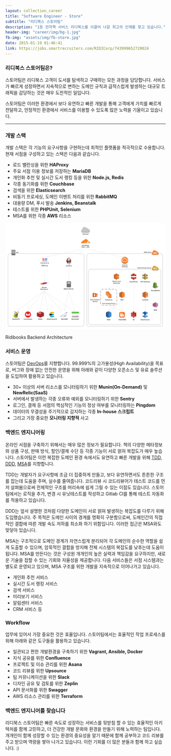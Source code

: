 ```yaml
---
layout: collection_career
title: "Software Engineer - Store"
subtitle: "리디북스 스토어팀"
description: "1등 전자책 서비스 리디북스를 이끌어 나갈 최고의 인재를 찾고 있습니다."
header-img: "career/img/bg-1.jpg"
fb-img: "assets/img/fb-store.jpg"
date: 2015-01-19 01:46:41
link: https://jobs.smartrecruiters.com/RIDICorp/743999652720024
---
```



### 리디북스 스토어팀은?

스토어팀은 리디북스 고객이 도서를 탐색하고 구매하는 모든 과정을 담당합니다. 서비스가 빠르게 성장하면서 지속적으로 변하는 도메인 규칙과 급작스럽게 발생하는 대규모 트래픽을 감당하는 것은 매우 도전적인 일입니다.

스토어팀은 이러한 환경에서 보다 유연하고 빠른 개발을 통해 고객에게 가치를 빠르게 전달하고, 안정적인 환경에서 서비스를 이용할 수 있도록 많은 노력을 기울이고 있습니다.

<hr>

### 개발 스택

개발 스택은 각 기능의 요구사항을 구현하는데 최적인 플랫폼을 적극적으로 수용합니다. 현재 서점을 구성하고 있는 스택은 다음과 같습니다.

* 로드 밸런싱을 위한 **HAProxy**
* 주요 서점 이용 정보를 저장하는 **MariaDB**
* 개인화 추천 및 실시간 도서 랭킹 등을 위한 **Node.js, Redis**
* 각종 동기화를 위한 **Couchbase**
* 검색을 위한 **Elasticsearch**
* 비동기 프로세싱, 도메인 이벤트 처리를 위한 **RabbitMQ**
* 대용량 DM, 푸시 발송 **Jenkins, Beanstalk**
* 테스트를 위한 **PHPUnit, Selenium**
* MSA를 위한 각종 **AWS** 리소스

![](/career/img/ridibooks-backend-architecture.png)
<figcaption>Ridibooks Backend Architecture</figcaption>

### 서비스 운영

스토어팀은 [DevOps](http://en.wikipedia.org/wiki/DevOps)를 지향합니다. 99.999%의 고가용성(High Availability)을 목표로, 버그와 장애 없는 안전한 운영을 위해 아래와 같이 다양한 오픈소스 및 유료 솔루션을 도입하여 활용하고 있습니다.

* 30+ 이상의 서버 리소스를 모니터링하기 위한 **Munin(On-Demand)** 및 **NewRelic(SaaS)**
* 서버에서 발생하는 각종 오류와 예외를 모니터링하기 위한 **Sentry**
* 로그인, 결제 등 서점의 핵심적인 기능의 정상 여부를 모니터링하는 **Pingdom**
* 데이터의 무결성을 주기적으로 감지하는 각종 **In-house 스크립트**
* 그리고 가장 중요한 **모니터링 지향적** 사고

### 백엔드 엔지니어링

온라인 서점을 구축하기 위해서는 매우 많은 정보가 필요합니다. 책의 다양한 메타정보와 상품 구성, 판매 방식, 할인/결제 수단 등 각종 기능이 서로 얽혀 복잡도가 매우 높습니다. 스토어팀은 이런 복잡한 도메인 환경 속에서도 유연하고 빠른 개발을 위해 [TDD](http://en.wikipedia.org/wiki/Test-driven_development), [DDD](http://en.wikipedia.org/wiki/Domain-driven_design), [MSA](https://en.wikipedia.org/wiki/Microservices)를 지향합니다.

TDD는 개발자가 요구사항에 조금 더 집중하게 만들고, 보다 유연하면서도 튼튼한 구조를 잡는데 도움을 주며, 실수를 줄여줍니다. 코드리뷰 시 코드리뷰어가 테스트 코드를 먼저 살펴봄으로써 전체적인 구조를 머리속에 쉽게 그릴 수 있는 이점도 있습니다. 스토어팀에서는 로직을 추가, 변경 시 유닛테스트를 작성하고 Gitlab CI를 통해 테스트 자동화를 적용하고 있습니다.

DDD는 앞서 설명한 것처럼 다양한 도메인이 서로 얽혀 발생하는 복잡도를 다루기 위해 도입했습니다. 주 목적은 도메인 사이의 경계를 명확히 구분함으로써, 도메인간의 직접적인 결합에 따른 개발 속도 저하를 최소화 하기 위함입니다. 이러한 접근은 MSA와도 맞닿아 있습니다. 

MSA는 구조적으로 도메인 경계가 자연스럽게 분리되어 각 도메인의 순수한 역할을 쉽게 도출할 수 있으며, 암묵적인 결합을 방지해 전체 시스템의 복잡도를 낮추는데 도움이 됩니다. MSA를 만든다는 것은 구성원 개개인의 높은 실력과 책임감을 요구하지만, 새로운 기술을 접할 수 있는 기회와 자율성을 제공합니다. 다음 서비스들은 서점 시스템과는 별도로 운영되고 있으며, MSA 구조를 위한 개발을 지속적으로 이어나가고 있습니다.

* 개인화 추천 서비스
* 실시간 도서 랭킹 서비스
* 검색 서비스
* 미리보기 서비스
* 알림센터 서비스
* CRM 서비스 등

### Workflow

업무에 있어서 가장 중요한 것은 효율입니다. 스토어팀에서는 효율적인 작업 프로세스를 위해 아래와 같은 도구들을 활용하고 있습니다.

* 일관되고 편한 개발환경을 구축하기 위한 **Vagrant, Ansible, Docker**
* 지식 공유를 위한 **Confluence**
* 프로젝트 및 이슈 관리를 위한 **Asana**
* 코드 리뷰를 위한 **Upsource**
* 팀 커뮤니케이션을 위한 **Slack**
* 디자인 공유 및 검토를 위한 **Zeplin**
* API 문서화를 위한 **Swagger**
* AWS 리소스 관리를 위한 **Terraform**

### 백엔드 엔지니어를 찾습니다

리디북스 스토어팀은 빠른 속도로 성장하는 서비스를 뒷받침 할 수 있는 효율적인 아키텍처를 함께 고민하고, 더 건강한 개발 문화와 환경을 만들기 위해 노력하는 팀입니다. 개개인이 함께 성장할 수 있는 환경의 중요성을 알기 때문에 함께 공부하고 코드 리뷰를 주고 받으며 역량을 쌓아 나가고 있습니다. 이런 기회를 더 많은 분들과 함께 하고 싶습니다. :)
